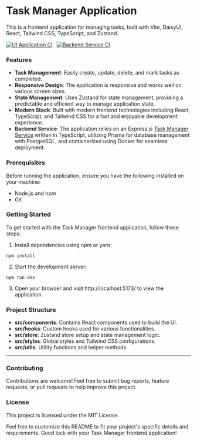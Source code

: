 # Task Manager Application

This is a frontend application for managing tasks, built with Vite, DaisyUI, React, Tailwind CSS, TypeScript, and Zustand.

[![UI Application CI](https://github.com/pradeexsu/task-forge/actions/workflows/ci.yml/badge.svg)](https://github.com/pradeexsu/task-forge/actions/workflows/ci.yml) &nbsp; [![Backend Service CI](https://github.com/pradeexsu/task-forge-service/actions/workflows/docker-image.yml/badge.svg)](https://github.com/pradeexsu/task-forge-service/actions/workflows/docker-image.yml)

### Features

- **Task Management**: Easily create, update, delete, and mark tasks as completed.
- **Responsive Design**: The application is responsive and works well on various screen sizes.
- **State Management**: Uses Zustand for state management, providing a predictable and efficient way to manage application state.
- **Modern Stack**: Built with modern frontend technologies including React, TypeScript, and Tailwind CSS for a fast and enjoyable development experience.
- **Backend Service**: The application relies on an Express.js [Task Manager Service](https://github.com/pradeexsu/task-forge-service?tab=readme-ov-file#task-manager-service) written in TypeScript, utilizing Prisma for database management with PostgreSQL, and containerized using Docker for seamless deployment.

### Prerequisites

Before running the application, ensure you have the following installed on your machine:

- Node.js and npm
- Git

### Getting Started

To get started with the Task Manager frontend application, follow these steps:

1. Install dependencies using npm or yarn:

```
npm install
```

2. Start the development server:

```
npm run dev
```

3. Open your browser and visit http://localhost:5173/ to view the application.

### Project Structure

- **src/components**: Contains React components used to build the UI.
- **src/hooks**: Custom hooks used for various functionalities.
- **src/store**: Zustand store setup and state management logic.
- **src/styles**: Global styles and Tailwind CSS configurations.
- **src/utils**: Utility functions and helper methods.

---

### Contributing

Contributions are welcome! Feel free to submit bug reports, feature requests, or pull requests to help improve this project.

### License

This project is licensed under the MIT License.

Feel free to customize this README to fit your project's specific details and requirements. Good luck with your Task Manager frontend application!
